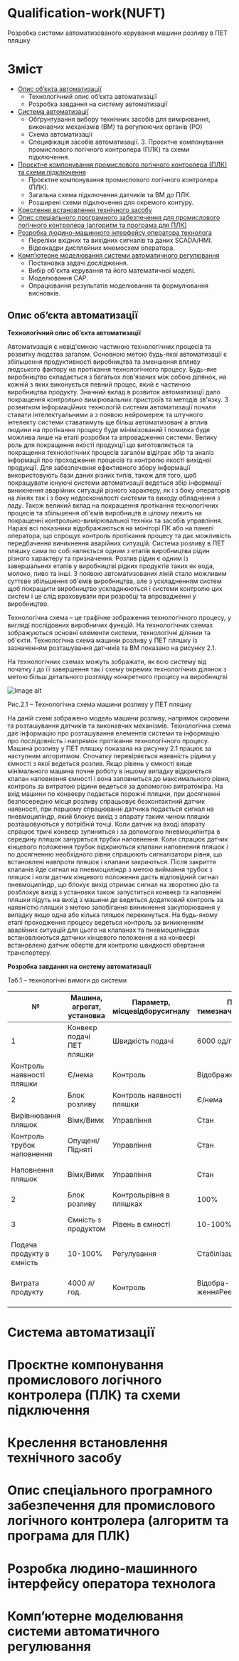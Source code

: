 # Qualification-work(NUFT)
 Розробка системи автоматизованого керування машини розливу в ПЕТ пляшку

# Зміст

- [Опис об’єкта автоматизації]([https://github.com/danya-andrienko/Qualification-work-NUFT-/blob/main/README.md#опис-об'єкта-автоматизації](https://github.com/danya-andrienko/Qualification-work-NUFT-/blob/main/README.md#%D0%BE%D0%BF%D0%B8%D1%81-%D0%BE%D0%B1%D1%94%D0%BA%D1%82%D0%B0-%D0%B0%D0%B2%D1%82%D0%BE%D0%BC%D0%B0%D1%82%D0%B8%D0%B7%D0%B0%D1%86%D1%96%D1%97))
    - Технологічний опис об’єкта автоматизації
    - Розробка завдання на систему автоматизації
- [Система автоматизації]()
   - Обґрунтування вибору технічних засобів для вимірювання, виконавчих механізмів (ВМ) та регулюючих органів (РО)
   - Схема автоматизації
   - Специфікація засобів автоматизації. 3. Проєктне компонування промислового логічного контролера (ПЛК) та схеми підключення.
- [Проєктне компонування промислового логічного контролера (ПЛК) та схеми підключення]()
    - Проєктне компонування промислового логічного контролера (ПЛК).
    - Загальна схема підключення датчиків та ВМ до ПЛК.
    - Розширені схеми підключення для окремого контуру.
- [Креслення встановлення технічного засобу]()
- [Опис спеціального програмного забезпечення для промислового логічного контролера (алгоритм та програма для ПЛК)]()
- [Розробка людино-машинного інтерфейсу оператора технолога]()
    - Переліки вхідних та вихідних сигналів та даних SCADA/HMI.
    - Відеокадри дисплейних мнемосхем оператора.
- [Комп’ютерне моделювання системи автоматичного регулювання]()
    - Постановка задачі дослідження.
    - Вибір об'єкта керування та його математичної моделі.
    - Моделювання САР.
    - Опрацювання результатів моделювання та формулювання висновків.

## Опис об’єкта автоматизації

**Технологічний опис об’єкта автоматизації**

Автоматизація є невід'ємною частиною технологічних процесів та розвитку людства загалом. Основною метою будь-якої автоматизації є збільшення продуктивності виробництва та зменшення впливу людського фактору на протікання технологічного процесу.
Будь-яке виробництво складається з багатьох пов'язаних між собою ділянок, на кожній з яких виконується певний процес, який є частиною виробництва продукту. Значний вклад в розвиток автоматизації дало покращення контрольно вимірювальних пристроїв та методів зв'язку.
З розвитком інформаційних технологій системи автоматизації почали ставати інтелектуальними а з появою нейромереж та штучного інтелекту системи ставатимуть ще більш автоматизовані а вплив людини на протікання процесу буде мінімізований і помилка буде можлива лише на етапі розробки та впровадження системи.
Велику роль для покращення якості продукції що виготовляється та покращення технологічних процесів загалом відіграє збір та аналіз інформації про проходження процесів та контролю якості вихідної продукції. Для забезпечення ефективного збору інформації використовують бази даних різних типів, також для того, щоб покращувати існуючі системи автоматизації ведеться збір інформації виникнення аварійних ситуацій різного характеру, як і з боку операторів на лініях так і з боку недосконалості системи та виходу обладнання з ладу.
Також великий вклад на покращення протікання технологічних процесів та збільшення об'ємів виробництв в цілому лежить на покращенні контрольно-вимірювальної техніки та засобів управління. Наразі всі показники відображаються на моніторі ПК або на панелі оператора, що спрощує контроль протікання процесу та дає можливість передбачення виникнення аварійних ситуацій.
Система розливу в ПЕТ пляшку сама по собі являється одним з етапів виробництва рідин різного характеру та призначення. Розлив рідин є одним із завершальних етапів у виробництві рідких продуктів таких як вода, молоко, пиво та інші. З появою автоматизованих ліній стало можливим суттєве збільшення об'ємів виробництва, але з ускладненням систем щоб покращити виробництво ускладнюються і системи контролю цих систем і це слід враховувати при розробці та впровадженні у виробництво.

Технологічна схема – це графічне зображення технологічного процесу, у вигляді послідовних виробничих функцій. На технологічних схемах зображуються основні елементи системи, технологічні ділянки та об'єкти. Технологічна схема машини розливу у ПЕТ пляшку із зазначенням розташування датчиків та ВМ показано на рисунку 2.1.

На технологічних схемах можуть зображати, як всю систему від початку і до її завершення так і схему окремих технологічних ділянок з метою більш детального розгляду конкретного процесу на виробництві

![Image alt](https://github.com/danya-andrienko/Qualification-work-NUFT-/blob/main/image/Технологічна_схема.png)

Рис.2.1 – Технологічна схема машини розливу у ПЕТ пляшку

На даній схемі зображено модель машини розливу, напрямок сировини та розташування датчиків та виконавчих механізмів. Технологічна схема дає інформацію про розташування елементів системи та інформацію про послідовність і напрямок протікання технологічного процесу.
Машина розливу у ПЕТ пляшку показана на рисунку 2.1 працює за наступним алгоритмом.
Спочатку перевіряється наявність рідини у ємності з якої ведеться розлив. Якщо рівень у ємності вище мінімального машина почне роботу в іншому випадку відкриється клапан наповнення ємності і вона заповниться до максимального рівня, контроль за витратою рідини ведеться за допомогою витратоміра.
На вхід машини по конвеєру подається порожні пляшки, при досягненні безпосередню місця розливу спрацьовує безконтактний датчик наявності, при першому спрацюванні датчика подається сигнал на пневмоциліндр, який блокує вихід з апарату таким чином пляшки розташовуються у потрібній точці.
Коли датчик на вході апарату спрацює тричі конвеєр зупиниться і за допомогою пневмоцилінтра в середину пляшок зануряться трубки наповнення. Коли спрацює датчик кінцевого положення трубок відкриються клапани наповнення пляшок і по досягненню необхідного рівня спрацюють сигналізатори рівня, що встановлені навпроти пляшок і клапани закриються.
Після закриття клапанів йде сигнал на пневмоциліндр з метою виймання трубок з пляшок і коли датчик кінцевого положення дасть відповідний сигнал пневмоциліндр, що блокує вихід отримає сигнал на зворотню дію та розблокує вихід з установки також запуститься конвеєр та наповнені пляшки підуть на вихід з машини де ведеться додатковий контроль за наявністю пляшки з метою запобігання виникнення закупорювання у випадку якщо одна або кілька пляшок перекинуться.
На будь-якому етапі проходження процесу ведеться контроль за виникненням аварійних ситуацій для цього на клапанах та пневмоциліндрах встановлюються датчики кінцевого положення а на конвеєрі встановлено датчик обертів для контролю швидкості обертання транспортеру.

**Розробка завдання на систему автоматизації**

Таб.1 – технологічні вимоги до системи

| № | Машина, агрегат, установка | Параметр, місцевідборусигналу | Припус-тимезначенняпараметра | Видавтомати-зації | Характерконтролючиуправління | Засобиуправліннятаконтролю, реалізаціїуправляючоїдії | Додатковіумови |
| --- | --- | --- | --- | --- | --- | --- | --- |
| 1 | Конвеєр подачі ПЕТ пляшки | Швидкість подачі | 6000 од/год | Регулювання | Стабілізація | Вплив на двигун конвеєра |
| Контроль наявності пляшки | Є/нема | Контроль | Відображення реєстрація | АРМ оператораЩит управління | На виході з апарату |
| 2 | Блок розливу | Контроль наявності пляшки | Є/нема | Контроль | Відображення реєстрація | АРМ оператораЩит управління | На вході апарату |
| Вирівнювання пляшок | Вімк/Вимк | Управління | Стан | Вплив на пневмоциліндр |
| Контроль трубок наповнення | Опущені/Підняті | Управління | Стан | Вплив на пневмоциліндр |
| Наповнення пляшок | Вімк/Вимк | Управління | Стан | Вплив на клапани наповнення |
| 2 | Блок розливу | Контрольрівня в пляшках | 100% | Контроль | Відображення Реєстрація | АРМ оператораЩитуправління
| 3 | Ємність з продуктом | Рівень в ємності | 10-100% | Контроль | Відображенння Реєстрація | АРМ оператораЩитуправління | За допомогою сигналізаторів рівня |
| Подача продукту в ємність | 10-100% | Регулування | Стабілізація | Вплив на клапан набору в ємність |
 | Витрата продукту | 4000 л/год. | Контроль | Відобра-женняРеєстрація | АРМ оператораЩит управлінняАРМ оператора |


# Система автоматизації

# Проєктне компонування промислового логічного контролера (ПЛК) та схеми підключення
# Креслення встановлення технічного засобу
# Опис спеціального програмного забезпечення для промислового логічного контролера (алгоритм та програма для ПЛК)
# Розробка людино-машинного інтерфейсу оператора технолога
# Комп’ютерне моделювання системи автоматичного регулювання

